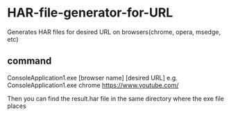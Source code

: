 # HAR-file-generator-for-URL
Generates HAR files for desired URL on browsers(chrome, opera, msedge, etc)


## command 
 ConsoleApplication1.exe [browser name] [desired URL]
 e.g.
 ConsoleApplication1.exe chrome https://www.youtube.com/
 
 Then you can find the result.har file in the same directory where the exe file places
